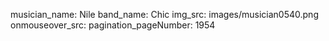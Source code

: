 musician_name: Nile
band_name: Chic
img_src: images/musician0540.png
onmouseover_src: 
pagination_pageNumber: 1954